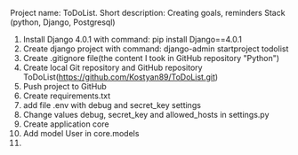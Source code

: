 Project name: ToDoList. 
Short description: Creating goals, reminders
Stack (python, Django, Postgresql)
1. Install Django 4.0.1 with command: pip install Django==4.0.1
2. Create django project with command: django-admin startproject todolist
3. Create .gitignore file(the content I took in GitHub repository "Python")
4. Create local Git repository and GitHub repository ToDoList(https://github.com/Kostyan89/ToDoList.git)
5. Push project to GitHub
6. Create requirements.txt
7. add file .env with debug and secret_key settings
8. Change values debug, secret_key and allowed_hosts in settings.py
9. Create application core
10. Add model User in core.models
11. 